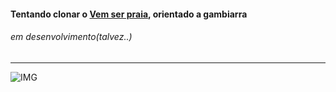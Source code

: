 <h4>Tentando clonar o <a href="https://vemserpraia.com.br">Vem ser praia</a>, orientado a gambiarra</h4>
<h6>em desenvolvimento(talvez..)</h6>
<hr>

![IMG](https://github.com/Tarmiel/PJ_web/blob/master/WordPress/Clone_vemSerPraia/p1.png)
